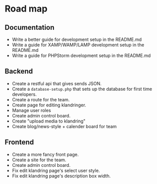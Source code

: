 # Road map
## Documentation
* Write a better guide for development setup in the README.md
* Write a guide for XAMP/WAMP/LAMP development setup in the README.md
* Write a guide for PHPStorm development setup in the README.md

## Backend
* Create a restful api that gives sends JSON.
* Create a `database-setup.php` that sets up the database for first time developers.
* Create a route for the team.
* Create page for editing klandringer.
* Manage user roles
* Create admin control board.
* Create "upload media to klandring"
* Create blog/news-style + calender board for team

## Frontend
* Create a more fancy front page.
* Create a site for the team.
* Create admin control board.
* Fix edit klandring page's select user style.
* Fix edit klandring page's description box width.
